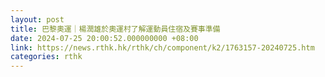 ```yaml
---
layout: post
title: 巴黎奧運｜楊潤雄於奧運村了解運動員住宿及賽事準備
date: 2024-07-25 20:00:52.000000000 +08:00
link: https://news.rthk.hk/rthk/ch/component/k2/1763157-20240725.htm
categories: rthk
---
```



